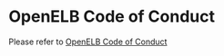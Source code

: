 # OpenELB Code of Conduct

Please refer to [OpenELB Code of Conduct](https://github.com/openelb/openelb/blob/master/CODE_OF_CONDUCT.md)
